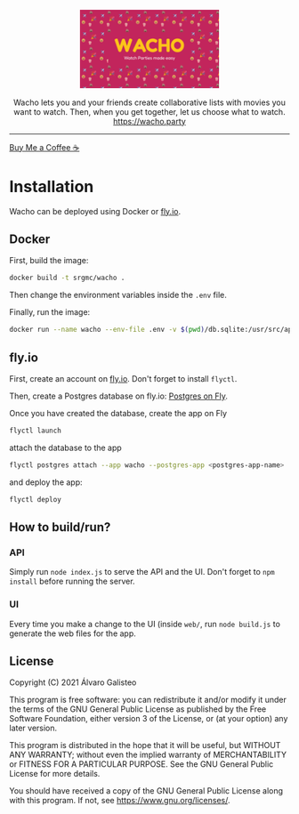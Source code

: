 <p align="center">
  <img width="250" src="./preview.png">
</p>
<p align="center">
  Wacho lets you and your friends create collaborative lists with movies you want to watch. Then, when you get together, let us choose what to watch.<br><a href="https://wacho.party">https://wacho.party</a>
</p>

---

[Buy Me a Coffee ☕️](https://www.buymeacoffee.com/srgmc)


# Installation

Wacho can be deployed using Docker or [fly.io](https://fly.io/).

## Docker

First, build the image:

```bash
docker build -t srgmc/wacho .
```

Then change the environment variables inside the `.env` file.


Finally, run the image:

```bash
docker run --name wacho --env-file .env -v $(pwd)/db.sqlite:/usr/src/app/db.sqlite -d srgmc/wacho
```

## fly.io

First, create an account on [fly.io](https://fly.io/). Don't forget to install `flyctl`.

Then, create a Postgres database on fly.io: [Postgres on Fly](https://fly.io/docs/reference/postgres/).

Once you have created the database, create the app on Fly

```bash
flyctl launch
```

attach the database to the app

```bash
flyctl postgres attach --app wacho --postgres-app <postgres-app-name>
```

and deploy the app:

```bash
flyctl deploy
```

## How to build/run?

### API

Simply run `node index.js` to serve the API and the UI. Don't forget to `npm install` before running the server.

### UI

Every time you make a change to the UI (inside `web/`, run `node build.js` to generate the web files for the app.

## License

Copyright (C) 2021 Álvaro Galisteo

This program is free software: you can redistribute it and/or modify it under the terms of the GNU General Public License as published by the Free Software Foundation, either version 3 of the License, or (at your option) any later version.

This program is distributed in the hope that it will be useful, but WITHOUT ANY WARRANTY; without even the implied warranty of MERCHANTABILITY or FITNESS FOR A PARTICULAR PURPOSE. See the GNU General Public License for more details.

You should have received a copy of the GNU General Public License along with this program. If not, see https://www.gnu.org/licenses/.